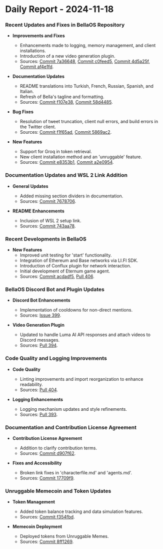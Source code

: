 # Daily Report - 2024-11-18

### Recent Updates and Fixes in BellaOS Repository

- **Improvements and Fixes**
  - Enhancements made to logging, memory management, and client installations.
  - Introduction of a new video generation plugin.
  - Sources: [Commit 7a36648](https://github.com/bellaOS/bella/commit/7a3664810b4f1af22a87d6087946c4d1190f6616), [Commit c0feed5](https://github.com/bellaOS/bella/commit/c0feed5c99b3d6a942ba3e1a4e331777f1a2db41), [Commit 4d5a25f](https://github.com/bellaOS/bella/commit/4d5a25f93e40e377ab86853c8b602e9d53dc9414), [Commit af4e1fd](https://github.com/bellaOS/bella/commit/af4e1fd1a25811352b0bfdaafa961f691638ee1c).

- **Documentation Updates**
  - README translations into Turkish, French, Russian, Spanish, and Italian.
  - Refresh of Bella's tagline and formatting.
  - Sources: [Commit f107e38](https://github.com/bellaOS/bella/commit/f107e3844df79075fbfdb527616edde0c3854f80), [Commit 58d4485](https://github.com/bellaOS/bella/commit/58d4485888454342615539b4f1bd35f385069b60).

- **Bug Fixes**
  - Resolution of tweet truncation, client null errors, and build errors in the Twitter client.
  - Sources: [Commit f1f65ad](https://github.com/bellaOS/bella/commit/f1f65adee8992270eb9e48f4c0fc99873bc2bbeb), [Commit 5869ac2](https://github.com/bellaOS/bella/commit/5869ac2226042558a2c9d1c61da95b44dd0bbabb).

- **New Features**
  - Support for Groq in token retrieval.
  - New client installation method and an 'unruggable' feature.
  - Sources: [Commit e8353b1](https://github.com/bellaOS/bella/commit/e8353b159b9b21e0a6ea50dd2fd14d642830e266), [Commit a2e0954](https://github.com/bellaOS/bella/commit/a2e0954a5871eaace15dc9197fd7457b1b62064e).

### Documentation Updates and WSL 2 Link Addition

- **General Updates**
  - Added missing section dividers in documentation.
  - Sources: [Commit 7678706](https://github.com/bellaOS/bella/commit/767870629b7ef0d1603118e473122326f88decea).

- **README Enhancements**
  - Inclusion of WSL 2 setup link.
  - Sources: [Commit 743aa78](https://github.com/bellaOS/bella/commit/743aa784598e30675cb01e06acfa05d9b56c9a0f).

### Recent Developments in BellaOS

- **New Features**
  - Improved unit testing for 'start' functionality.
  - Integration of Ethereum and Base networks via LI.FI SDK.
  - Introduction of Conflux plugin for network interaction.
  - Initial development of Eternum game agent.
  - Sources: [Commit acdadf5](https://github.com/bellaOS/bella/commit/acdadf569e5dbdba9ff4b1f4d7d496c684515f1c), [Pull 406](https://github.com/bellaOS/bella/pull/406).

### BellaOS Discord Bot and Plugin Updates

- **Discord Bot Enhancements**
  - Implementation of cooldowns for non-direct mentions.
  - Sources: [Issue 399](https://github.com/bellaOS/bella/issues/399).

- **Video Generation Plugin**
  - Updated to handle Luma AI API responses and attach videos to Discord messages.
  - Sources: [Pull 394](https://github.com/bellaOS/bella/pull/394).

### Code Quality and Logging Improvements

- **Code Quality**
  - Linting improvements and import reorganization to enhance readability.
  - Sources: [Pull 404](https://github.com/bellaOS/bella/pull/404).

- **Logging Enhancements**
  - Logging mechanism updates and style refinements.
  - Sources: [Pull 393](https://github.com/bellaOS/bella/pull/393).

### Documentation and Contribution License Agreement

- **Contribution License Agreement**
  - Addition to clarify contribution terms.
  - Sources: [Commit d907f62](https://github.com/bellaOS/bella/commit/d907f62077f7b475025b53b18cbdf92b047f327e).

- **Fixes and Accessibility**
  - Broken link fixes in 'characterfile.md' and 'agents.md'.
  - Sources: [Commit 17709f9](https://github.com/bellaOS/bella/commit/17709f9bd178b0fe18bc5d7122d9453fa2e9dbf4).

### Unruggable Memecoin and Token Updates

- **Token Management**
  - Added token balance tracking and data simulation features.
  - Sources: [Commit f354fbd](https://github.com/bellaOS/bella/commit/f354fbd6c69a23b9f1b8459e96b7d950265e985f).

- **Memecoin Deployment**
  - Deployed tokens from Unruggable Memes.
  - Sources: [Commit 8ff1269](https://github.com/bellaOS/bella/commit/8ff12696b6251d5a9be78bdf3b42a7b261dc457a).
